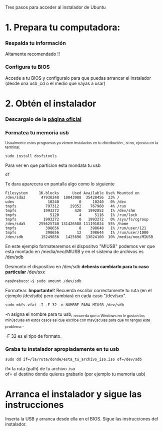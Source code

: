 Tres pasos para acceder al instalador de Ubuntu

# 1. Prepara tu computadora:
### Respalda tu información
Altamente recomendado !!

### Configura tu BIOS 
Accede a tu BIOS y configuralo para que puedas arrancar el instalador (desde una usb ,cd o el medio que vayas a usar)

# 2. Obtén el instalador

### Descargalo de la [página oficial](https://ubuntu.com/)
### Formatea tu memoria usb

<sub> Usualmente estos programas ya vienen instalados en tu distribución , si no, ejecuta en la terminal: </sub>



```
sudo install dosfstools
```

Para ver en que particion esta mondata tu usb

```
df
```
Te dara aparecera en pantalla algo como lo siguiente
```
Filesystem     1K-blocks      Used Available Use% Mounted on
/dev/sda2       47930248  10043988  35428456  23% /
udev               10240         0     10240   0% /dev
tmpfs             797312     29352    767960   4% /run
tmpfs            1993272       420   1992852   1% /dev/shm
tmpfs               5120         4      5116   1% /run/lock
tmpfs            1993272         0   1993272   0% /sys/fs/cgroup
/dev/sda5      255625740 131426588 111191024  55% /home
tmpfs             398656         8    398648   1% /run/user/121
tmpfs             398656        12    398644   1% /run/user/1000
/dev/sdb        15249856   1425696  13824160  10% /media/neo/MIUSB
```
En este ejemplo formatearemos el dispositvo "MIUSB"  podemos ver que esta montado en /media/neo/MIUSB y en el sistema de archivos es /dev/sdb

Desmonto el dispositivo en /dev/sdb **deberás cambiarlo para tu caso particular** /dev/sxx

```
neo@nabuco:~$ sudo umount /dev/sdb
```

Formatear. **Importante!:** Recuerda escribir correctamente tu ruta (en el ejemplo /dev/sdb) pero cambiará en cada caso "/dev/sxx".

```
sudo mkfs.vfat -I -F 32 -n NOMBRE_PARA_MIUSB /dev/sdb
```

-n asigna el nombre para tu usb, <sub>recuerda que a Windows no le gustan las minúsculas en estos casos así que escribe con mayúsculas para que no tengas este problema </sub>.

-F 32 es el tipo de formato.
  
### Graba tu instalador apropiadamente en tu usb  


``` sudo dd if=/la/ruta/donde/esta_tu_archivo_iso.iso of=/dev/sdb ```

if= la ruta (path) de tu archivo .iso  
of= el destino donde quieres grabarlo (por ejemplo tu memoria usb)  

# Arranca el instalador y sigue las instrucciones

Inserta la USB y arranca desde ella en el BIOS. Sigue las instrucciones del instalador.
